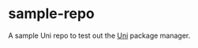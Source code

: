 # sample-repo
A sample Uni repo to test out the [Uni](https://neoapps.gitbook.io/uni) package manager.
